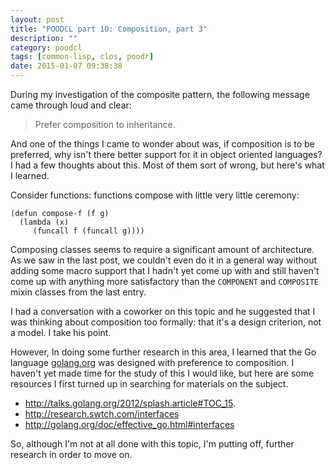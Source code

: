 ```yaml
---
layout: post
title: "POODCL part 10: Composition, part 3"
description: ""
category: poodcl
tags: [common-lisp, clos, poodr]
date: 2015-01-07 09:38:38
---
```


During my investigation of the composite pattern, the following
message came through loud and clear: 

> Prefer composition to inheritance.

And one of the things I came to wonder about was, if composition is to
be preferred, why isn't there better support for it in object oriented
languages? I had a few thoughts about this. Most of them sort of
wrong, but here's what I learned.

<!-- more -->

Consider functions: functions compose with little very little ceremony:

~~~~~common-lisp
(defun compose-f (f g)
  (lambda (x)
     (funcall f (funcall g))))
~~~~~

Composing classes seems to require a significant amount of
architecture. As we saw in the last post, we couldn't even do it in a
general way without adding some macro support that I hadn't yet come
up with and still haven't come up with anything more satisfactory than
the `COMPONENT` and `COMPOSITE` mixin classes from the last entry. 

I had a conversation with a coworker on this topic and he suggested
that I was thinking about composition too formally: that it's a design
criterion, not a model. I take his point. 

However, In doing some further research in this area, I learned that
the Go language [golang.org](http://golang.org/) was designed with
preference to composition. I haven't yet made time for the study of
this I would like, but here are some resources I first turned up in
searching for materials on the subject.

-   <http://talks.golang.org/2012/splash.article#TOC_15>.
-   <http://research.swtch.com/interfaces>
-   <http://golang.org/doc/effective_go.html#interfaces>

So, although I'm not at all done with this topic, I'm putting off,
further research in order to move on.
